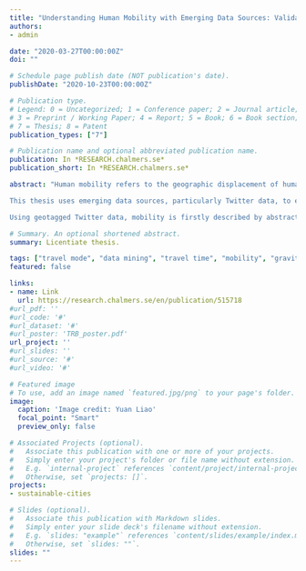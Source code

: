 ```yaml
---
title: "Understanding Human Mobility with Emerging Data Sources: Validation, spatiotemporal patterns, and transport modal disparity"
authors:
- admin

date: "2020-03-27T00:00:00Z"
doi: ""

# Schedule page publish date (NOT publication's date).
publishDate: "2020-10-23T00:00:00Z"

# Publication type.
# Legend: 0 = Uncategorized; 1 = Conference paper; 2 = Journal article;
# 3 = Preprint / Working Paper; 4 = Report; 5 = Book; 6 = Book section;
# 7 = Thesis; 8 = Patent
publication_types: ["7"]

# Publication name and optional abbreviated publication name.
publication: In *RESEARCH.chalmers.se*
publication_short: In *RESEARCH.chalmers.se*

abstract: "Human mobility refers to the geographic displacement of human beings, seen as individuals or groups, in space and time. The understanding of mobility has broad relevance, e.g., how fast epidemics spread globally. After 2030, transport is likely to become the sector with the highest emissions in the 2°C scenario. Better informed policy-making requires up-to-date empirical mobility data with good quality. However, the conventional methods are limited when dealing with new challenges. The prevalence of digital technologies enables a large-scale collection of human mobility traces, through social media data and GPS-enabled devices etc, which contribute significantly to the understanding of human mobility. However, their potentials for the further application are not fully exploited.

This thesis uses emerging data sources, particularly Twitter data, to enhance the understanding of mobility and apply the obtained knowledge in the field of transport. The thesis answers three questions: Is Twitter a feasible data source to represent individual and population mobility? How are Twitter data used to reveal the spatiotemporal dynamics of mobility? How do Twitter data contribute to depicting the modal disparity of travel time by car vs public transit? In answering these questions, the methodological contribution of this thesis lies in the applied side of data science.

Using geotagged Twitter data, mobility is firstly described by abstract metrics and physical models; in Paper A to reveal the population heterogeneity of mobility patterns using data mining techniques; and in Paper B to estimate travel demand with a novel approach to address the sparsity issue of Twitter data. In Paper C, GIS techniques are applied to combine the travel demand as revealed by Twitter data and the transportation network to give a more realistic picture of the modal disparity in travel time between car and public transit in four cities in different countries at a high spatial and temporal granularity. The validation of using Twitter data in mobility study contributes to better utilisation of this low-cost mobility data source. Compared with a static picture obtained by conventional data sources, the dynamics introduced by social media data among others contribute to better-informed policymaking and transport planning."

# Summary. An optional shortened abstract.
summary: Licentiate thesis.

tags: ["travel mode", "data mining", "travel time", "mobility", "gravity model", "social media data", "Twitter", "GIS"]
featured: false

links:
- name: Link
  url: https://research.chalmers.se/en/publication/515718
#url_pdf: ''
#url_code: '#'
#url_dataset: '#'
#url_poster: 'TRB_poster.pdf'
url_project: ''
#url_slides: ''
#url_source: '#'
#url_video: '#'

# Featured image
# To use, add an image named `featured.jpg/png` to your page's folder.
image:
  caption: 'Image credit: Yuan Liao'
  focal_point: "Smart"
  preview_only: false

# Associated Projects (optional).
#   Associate this publication with one or more of your projects.
#   Simply enter your project's folder or file name without extension.
#   E.g. `internal-project` references `content/project/internal-project/index.md`.
#   Otherwise, set `projects: []`.
projects:
- sustainable-cities

# Slides (optional).
#   Associate this publication with Markdown slides.
#   Simply enter your slide deck's filename without extension.
#   E.g. `slides: "example"` references `content/slides/example/index.md`.
#   Otherwise, set `slides: ""`.
slides: ""
---
```

